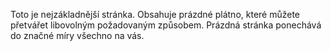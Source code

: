 ﻿Toto je nejzákladnější stránka. Obsahuje prázdné plátno, které můžete přetvářet libovolným požadovaným způsobem. Prázdná stránka ponechává do značné míry všechno na vás.
